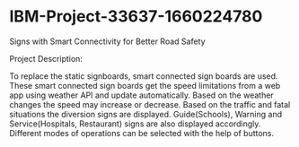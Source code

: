 # IBM-Project-33637-1660224780

Signs with Smart Connectivity for Better Road Safety

Project Description:

To replace the static signboards, smart connected sign boards are used.
These smart connected sign boards get the speed limitations from a web app using weather API and update automatically.
Based on the weather changes the speed may increase or decrease.
Based on the traffic and fatal situations the diversion signs are displayed.
Guide(Schools), Warning and Service(Hospitals, Restaurant) signs are also displayed accordingly.
Different modes of operations can be selected with the help of buttons.
